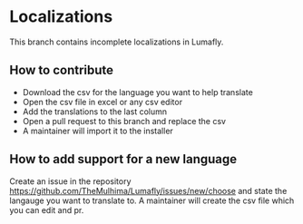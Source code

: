 # Localizations

This branch contains incomplete localizations in Lumafly.

## How to contribute

- Download the csv for the language you want to help translate
- Open the csv file in excel or any csv editor
- Add the translations to the last column
- Open a pull request to this branch and replace the csv
- A maintainer will import it to the installer

## How to add support for a new language

Create an issue in the repository <https://github.com/TheMulhima/Lumafly/issues/new/choose> and state the langauge you want to translate to. A maintainer will create the csv file which you can edit and pr.
